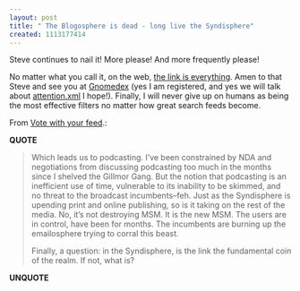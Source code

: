 ```yaml
---
layout: post
title: " The Blogosphere is dead - long live the Syndisphere"
created: 1113177414
---
```

<p>Steve continues to nail it! More please! And more frequently please!</p>

<p> No matter what you call it, on the web, <a href="http://www.rolandtanglao.com/archives/2004/10/07/the_link_is_everything">the link is everything</a>. Amen to that Steve and see you at <a href="http://www.gnomedex.com/">Gnomedex</a> (yes I am registered, and yes we will talk about <a href="http://developers.technorati.com/wiki/attentionxml">attention.xml</a> I hope!). Finally, I will never give up on humans as being the most effective filters no matter how great search feeds become. </p>

<p>From <a href="http://blogs.zdnet.com/Gillmor/index.php?p=78&part=rss&tag=feed&subj=zdblog">Vote with your feed</a>.:</p>
<p><b>QUOTE</b></p><blockquote><p>Which leads us to podcasting. I&rsquo;ve been constrained by NDA and negotiations from discussing podcasting too much in the months since I shelved the Gillmor Gang. But the notion that podcasting is an inefficient use of time, vulnerable to its inability to be skimmed, and no threat to the broadcast incumbents&#8211;feh. Just as the Syndisphere is upending print and online publishing, so is it taking on the rest of the media. No, it&rsquo;s not destroying MSM. It is the new MSM. The users are in control, have been for months. The incumbents are burning up the emailosphere trying to corral this beast.</p>

<p>Finally, a question: in the Syndisphere, is the link the fundamental coin of the realm. If not, what is? </p> </blockquote><p><b>UNQUOTE</b></p>



